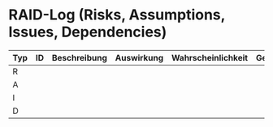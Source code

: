 # RAID-Log (Risks, Assumptions, Issues, Dependencies)

| Typ | ID | Beschreibung | Auswirkung | Wahrscheinlichkeit | Gegenmaßnahme | Besitzer | Termin |
|-----|----|--------------|------------|--------------------|---------------|---------|--------|
| R   |    |              |            |                    |               |         |        |
| A   |    |              |            |                    |               |         |        |
| I   |    |              |            |                    |               |         |        |
| D   |    |              |            |                    |               |         |        |
